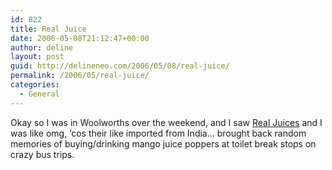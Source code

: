 ```yaml
---
id: 822
title: Real Juice
date: 2006-05-08T21:12:47+00:00
author: deline
layout: post
guid: http://delineneo.com/2006/05/08/real-juice/
permalink: /2006/05/real-juice/
categories:
  - General
---
```

Okay so I was in Woolworths over the weekend, and I saw [Real Juices](http://www.dabur.com/en/Group/Foods/REAL/juices.asp) and I was like omg, &#8216;cos their like imported from India&#8230; brought back random memories of buying/drinking mango juice poppers at toilet break stops on crazy bus trips.